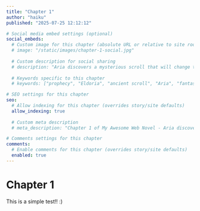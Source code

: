 ```yaml
---
title: "Chapter 1"
author: "haiku"
published: "2025-07-25 12:12:12"

# Social media embed settings (optional)
social_embeds:
  # Custom image for this chapter (absolute URL or relative to site root)
  # image: "/static/images/chapter-1-social.jpg"
  
  # Custom description for social sharing
  # description: "Aria discovers a mysterious scroll that will change the fate of the realm forever. The prophecy begins in the ancient city of Eldoria."
  
  # Keywords specific to this chapter
  # keywords: ["prophecy", "Eldoria", "ancient scroll", "Aria", "fantasy adventure"]

# SEO settings for this chapter
seo:
  # Allow indexing for this chapter (overrides story/site defaults)
  allow_indexing: true
  
  # Custom meta description
  # meta_description: "Chapter 1 of My Awesome Web Novel - Aria discovers an ancient prophecy in Eldoria"

# Comments settings for this chapter
comments:
  # Enable comments for this chapter (overrides story/site defaults)
  enabled: true
---
```


# Chapter 1

This is a simple test!! :)
